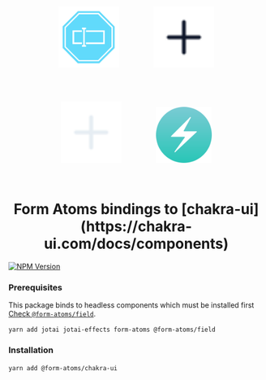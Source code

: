 <div align="center">
  <div align="center">
    <img width="120" style="margin: 32px" src="https://raw.githubusercontent.com/MiroslavPetrik/form-atoms-field/main/form-atoms-field.svg">
    <img width="120" style="margin: 32px" src="https://raw.githubusercontent.com/form-atoms/flowbite/main/public/plus-dark.svg#gh-light-mode-only">
    <img width="120" style="margin: 32px" src="https://raw.githubusercontent.com/form-atoms/flowbite/main/public/plus-light.svg#gh-dark-mode-only">
    <img width="110" style="margin: 32px" src="https://raw.githubusercontent.com/chakra-ui/chakra-ui/main/media/logomark-colored.svg">
  </div>
  <h1>Form Atoms bindings to [chakra-ui](https://chakra-ui.com/docs/components)</h1>
</div>

<a aria-label="NPM version" href="https://www.npmjs.com/package/%40form-atoms/chakra-ui">
  <img alt="NPM Version" src="https://img.shields.io/npm/v/%40form-atoms/chakra-ui?style=for-the-badge&labelColor=24292e">
</a>

### Prerequisites

This package binds to headless components which must be installed first [Check `@form-atoms/field`](https://github.com/MiroslavPetrik/form-atoms-field#readme).

```
yarn add jotai jotai-effects form-atoms @form-atoms/field
```

### Installation

```
yarn add @form-atoms/chakra-ui
```
